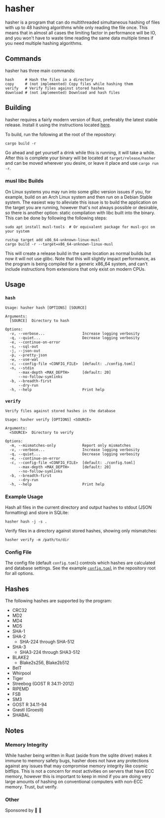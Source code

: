 # hasher

hasher is a program that can do multithreaded simultaneous hashing of files with up to 48 hashing algorithms while
only reading the file once. This means that in almost all cases the limiting factor in performance will be IO, and you
won't have to waste time reading the same data multiple times if you need multiple hashing algorithms.

## Commands

hasher has three main commands:

```shell
hash     # Hash the files in a directory
copy     # (not implemented) Copy files while hashing them
verify   # Verify files against stored hashes
download # (not implemented) Download and hash files
```

## Building

hasher requires a fairly modern version of Rust, preferably the latest stable release. Install it using the instructions
located [here](https://www.rust-lang.org/tools/install).

To build, run the following at the root of the repository:

```shell
cargo build -r
```

Go ahead and get yourself a drink while this is running, it will take a while. After this is complete your binary will
be located at `target/release/hasher` and can be moved wherever you desire, or leave it place and use `cargo run -r`.

### musl libc Builds

On Linux systems you may run into some glibc version issues if you, for example, build on an Arch Linux system and then
run on a Debian Stable system. The easiest way to alleviate this issue is to build the application on the target you
are running, however that's not always possible or desirable, so there is another option: static compilation with libc
built into the binary. This can be done by following the following steps:

```shell
sudo apt install musl-tools  # Or equivalent package for musl-gcc on your system

rustup target add x86_64-unknown-linux-musl
cargo build -r --target=x86_64-unknown-linux-musl
```

This will create a release build in the same location as normal builds but now it will not use glibc. Note that this
will slightly impact performance, as the program is being compiled for a generic x86_64 system, and can't include
instructions from extensions that only exist on modern CPUs.

## Usage

### `hash`

```shell
Usage: hasher hash [OPTIONS] [SOURCE]

Arguments:
  [SOURCE]  Directory to hash

Options:
  -v, --verbose...                 Increase logging verbosity
  -q, --quiet...                   Decrease logging verbosity
  -e, --continue-on-error
  -s, --sql-out
  -j, --json-out
  -p, --pretty-json
  -w, --use-wal
  -c, --config-file <CONFIG_FILE>  [default: ./config.toml]
  -n, --stdin
      --max-depth <MAX_DEPTH>      [default: 20]
      --no-follow-symlinks
  -b, --breadth-first
      --dry-run
  -h, --help                       Print help
```

### `verify`

```shell
Verify files against stored hashes in the database

Usage: hasher verify [OPTIONS] <SOURCE>

Arguments:
  <SOURCE>  Directory to verify

Options:
  -m, --mismatches-only            Report only mismatches
  -v, --verbose...                 Increase logging verbosity
  -q, --quiet...                   Decrease logging verbosity
  -e, --continue-on-error
  -c, --config-file <CONFIG_FILE>  [default: ./config.toml]
      --max-depth <MAX_DEPTH>      [default: 20]
      --no-follow-symlinks
  -b, --breadth-first
      --dry-run
  -h, --help                       Print help
```

### Example Usage

Hash all files in the current directory and output hashes to stdout (JSON formatting) and store in SQLite:
```shell
hasher hash -j -s .
```

Verify files in a directory against stored hashes, showing only mismatches:
```shell
hasher verify -m /path/to/dir
```

### Config File

The config file (default `config.toml`) controls which hashes are calculated and database settings. See the example
[`config.toml`](config.toml) in the repository root for all options.

## Hashes

The following hashes are supported by the program:

- CRC32
- MD2
- MD4
- MD5
- SHA-1
- SHA-2
  - SHA-224 through SHA-512
- SHA-3
  - SHA3-224 through SHA3-512
- BLAKE2
  - Blake2s256, Blake2b512
- BelT
- Whirpool
- Tiger
- Streebog (GOST R 34.11-2012)
- RIPEMD
- FSB
- SM3
- GOST R 34.11-94
- Grøstl (Groestl)
- SHABAL

## Notes

### Memory Integrity

While hasher being written in Rust (aside from the sqlite driver) makes it immune to memory safety bugs, hasher does not
have any protections against any issues that may compromise memory integrity like cosmic bitflips. This is not a concern
for most activities on servers that have ECC memory, however this is important to keep in mind if you are doing very
large amounts of hashing on conventional computers with non-ECC memory. Trust, but verify.

### Other

Sponsored by 📼 🚙
